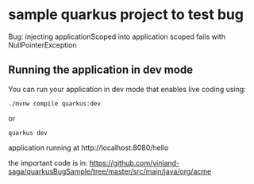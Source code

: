 # sample quarkus project to test bug

Bug: injecting applicationScoped into application scoped fails with NullPointerException


## Running the application in dev mode

You can run your application in dev mode that enables live coding using:
```shell script
./mvnw compile quarkus:dev
```
or
```
quarkus dev
```

application running at http://localhost:8080/hello

the important code is in:
https://github.com/vinland-saga/quarkusBugSample/tree/master/src/main/java/org/acme